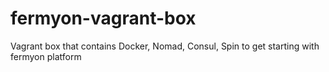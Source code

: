 # fermyon-vagrant-box
Vagrant box that contains Docker, Nomad, Consul, Spin to get starting with fermyon platform
